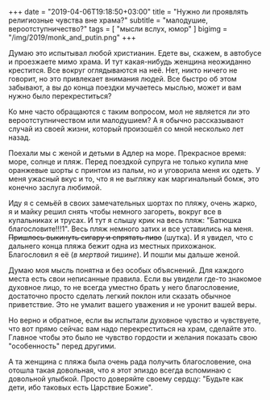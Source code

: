 +++
date = "2019-04-06T19:18:50+03:00"
title = "Нужно ли проявлять религиозные чувства вне храма?"
subtitle = "малодушие, вероотступничество?"
tags = [ "мысли вслух, юмор" ]
bigimg = "/img/2019/monk_and_putin.png"
+++

Думаю это испытывал любой христианин. Едете вы, скажем, в автобусе и проезжаете мимо храма. И тут какая-нибудь женщина неожиданно крестится. Все вокруг оглядываются на неё. Нет, никто ничего не говорит, но это привлекает внимания людей. Все быстро об этом забывают, а вы до конца поездки мучаетесь мыслью, может и вам нужно было перекреститься?

Ко мне часто обращаются с таким вопросом, мол не является ли это вероотступничеством или малодушием? А я обычно рассказывают случай из своей жизни, который произошёл со мной несколько лет назад.

Поехали мы с женой и детьми в Адлер на море. Прекрасное время: море, солнце и пляж. Перед поездкой супруга не только купила мне оранжевые шорты с принтом из пальм, но и уговорила меня их одеть. У меня ужасный вкус и то, что я не выгляжу как маргинальный бомж, это конечно заслуга любимой.

Иду я с семьёй в своих замечательных шортах по пляжу, очень жарко, я и майку решил снять чтобы немного загореть, вокруг все в купальниках и трусах. И тут я слышу крик на весь пляж: "Батюшка благословите!!!1". Весь пляж немного затих и все уставились на меня. ~~Пришлось выкинуть сигару и спрятать пиво~~ (шутка). И я увидел, что с дальнего конца пляжа бежит одна из местных прихожанок. Благословил я её (*в мертвой тишине*). И пошли мы дальше женой.

Думаю моя мысль понятна и без особых объяснений. Для каждого места есть свои неписанные правила. Если вы увидели где-то знакомое духовное лицо, то не всегда уместно брать у него благословение, достаточно просто сделать легкий поклон или сказать обычное приветствие. Это не умалит вашего уважения и не уронит вашей веры. 

Но верно и обратное, если вы испытали духовное чувство и чувствуете, что вот прямо сейчас вам надо перекреститься на храм, сделайте это. Главное чтобы это было не чувство гордости и желания показать свою "особенность" перед другими.

А та женщина с пляжа была очень рада получить благословение, она отошла такая довольная, что я этот эпиздо всегда вспоминаю с довольной улыбкой. Просто доверяйте своему сердцу: "Будьте как дети, ибо таковых есть Царствие Божие".




